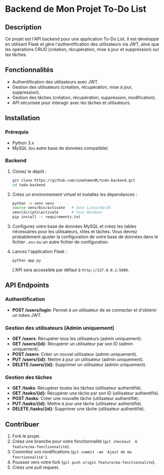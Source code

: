 # Backend de Mon Projet To-Do List

## Description
Ce projet est l'API backend pour une application To-Do List. Il est développé en utilisant Flask et gère l'authentification des utilisateurs via JWT, ainsi que les opérations CRUD (création, récupération, mise à jour et suppression) sur les tâches.

## Fonctionnalités
- Authentification des utilisateurs avec JWT.
- Gestion des utilisateurs (création, récupération, mise à jour, suppression).
- Gestion des tâches (création, récupération, suppression, modification).
- API sécurisée pour interagir avec les tâches et utilisateurs.

## Installation

### Prérequis
- Python 3.x
- MySQL (ou autre base de données compatible)

### Backend
1. Clonez le dépôt :
    ```bash
    git clone https://github.com/simohamedK/todo-backend.git
    cd todo-backend
    ```

2. Créez un environnement virtuel et installez les dépendances :
    ```bash
    python -m venv venv
    source venv/bin/activate   # Sous Linux/macOS
    venv\Scripts\activate      # Sous Windows
    pip install -r requirements.txt
    ```

3. Configurez votre base de données MySQL et créez les tables nécessaires pour les utilisateurs, rôles et tâches. Vous devrez probablement ajuster la configuration de votre base de données dans le fichier `.env` ou un autre fichier de configuration.

4. Lancez l'application Flask :
    ```bash
    python app.py
    ```

   L'API sera accessible par défaut à `http://127.0.0.1:5000`.

## API Endpoints

### Authentification
- **POST /users/login**: Permet à un utilisateur de se connecter et d'obtenir un token JWT.

### Gestion des utilisateurs (Admin uniquement)
- **GET /users**: Récupérer tous les utilisateurs (admin uniquement).
- **GET /users/{id}**: Récupérer un utilisateur par son ID (admin uniquement).
- **POST /users**: Créer un nouvel utilisateur (admin uniquement).
- **PUT /users/{id}**: Mettre à jour un utilisateur (admin uniquement).
- **DELETE /users/{id}**: Supprimer un utilisateur (admin uniquement).

### Gestion des tâches
- **GET /tasks**: Récupérer toutes les tâches (utilisateur authentifié).
- **GET /tasks/{id}**: Récupérer une tâche par son ID (utilisateur authentifié).
- **POST /tasks**: Créer une nouvelle tâche (utilisateur authentifié).
- **PUT /tasks/{id}**: Mettre à jour une tâche (utilisateur authentifié).
- **DELETE /tasks/{id}**: Supprimer une tâche (utilisateur authentifié).

## Contribuer
1. Fork le projet.
2. Créez une branche pour votre fonctionnalité (`git checkout -b feature/ma-fonctionnalite`).
3. Commitez vos modifications (`git commit -am 'Ajout de ma fonctionnalité'`).
4. Poussez vers votre fork (`git push origin feature/ma-fonctionnalite`).
5. Créez une pull request.
